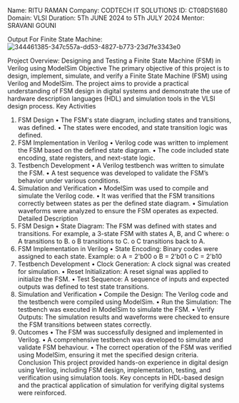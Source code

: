 Name: RITU RAMAN
Company: CODTECH IT SOLUTIONS 
ID: CT08DS1680
Domain: VLSI 
Duration: 5Th JUNE 2024 to 5Th JULY 2024 
Mentor: SRAVANI GOUNI


Output For Finite State Machine:
![344461385-347c557a-dd53-4827-b773-23d7fe3343e0](https://github.com/rituraman16/CODTECH-Task2/assets/173946342/9431b73f-0f36-4c76-8a87-108b0aabb34e)


Project Overview: Designing and Testing a Finite State Machine (FSM) in Verilog using ModelSim
Objective
The primary objective of this project is to design, implement, simulate, and verify a Finite State Machine (FSM) using Verilog and ModelSim. The project aims to provide a practical understanding of FSM design in digital systems and demonstrate the use of hardware description languages (HDL) and simulation tools in the VLSI design process.
Key Activities
1.	FSM Design
•	The FSM's state diagram, including states and transitions, was defined.
•	The states were encoded, and state transition logic was defined.
2.	FSM Implementation in Verilog
•	Verilog code was written to implement the FSM based on the defined state diagram.
•	The code included state encoding, state registers, and next-state logic.
3.	Testbench Development
•	A Verilog testbench was written to simulate the FSM.
•	A test sequence was developed to validate the FSM’s behavior under various conditions.
4.	Simulation and Verification
•	ModelSim was used to compile and simulate the Verilog code.
•	It was verified that the FSM transitions correctly between states as per the defined state diagram.
•	Simulation waveforms were analyzed to ensure the FSM operates as expected.
Detailed Description
1.	FSM Design
•	State Diagram: The FSM was defined with states and transitions. For example, a 3-state FSM with states A, B, and C where:
o	A transitions to B.
o	B transitions to C.
o	C transitions back to A.
2.	FSM Implementation in Verilog
•	State Encoding: Binary codes were assigned to each state. Example:
o	A = 2'b00
o	B = 2'b01
o	C = 2'b10
3.	Testbench Development
•	Clock Generation: A clock signal was created for simulation.
•	Reset Initialization: A reset signal was applied to initialize the FSM.
•	Test Sequence: A sequence of inputs and expected outputs was defined to test state transitions.
4.	Simulation and Verification
•	Compile the Design: The Verilog code and the testbench were compiled using ModelSim.
•	Run the Simulation: The testbench was executed in ModelSim to simulate the FSM.
•	Verify Outputs: The simulation results and waveforms were checked to ensure the FSM transitions between states correctly.
5.	Outcomes
•	The FSM was successfully designed and implemented in Verilog.
•	A comprehensive testbench was developed to simulate and validate FSM behaviour.
•	The correct operation of the FSM was verified using ModelSim, ensuring it met the specified design criteria.
Conclusion
This project provided hands-on experience in digital design using Verilog, including FSM design, implementation, testing, and verification using simulation tools. Key concepts in HDL-based design and the practical application of simulation for verifying digital systems were reinforced.

